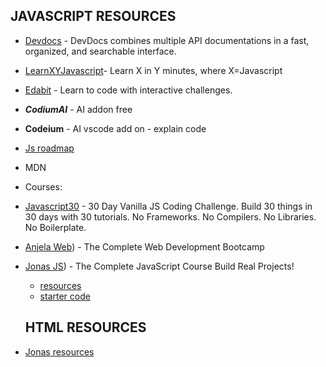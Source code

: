 ## JAVASCRIPT RESOURCES

- [Devdocs](https://devdocs.io/) - DevDocs combines multiple API documentations in a fast, organized, and searchable interface.

- [LearnXYJavascript](https://learnxinyminutes.com/docs/javascript//)- Learn X in Y minutes, where X=Javascript

- [Edabit](https://edabit.com/) - Learn to code with interactive challenges. 

- ***CodiumAI*** - AI addon free

- **Codeium** - AI vscode add on - explain code

- [Js roadmap](https://roadmap.sh/javascript)

- MDN

- Courses:

- [Javascript30](https://javascript30.com/) - 30 Day Vanilla JS Coding Challenge. Build 30 things in 30 days with 30 tutorials. No Frameworks. No Compilers. No Libraries. No Boilerplate.

- [Anjela Web](https://www.udemy.com/course/the-complete-web-development-bootcamp/)) - The Complete Web Development Bootcamp

- [Jonas JS](https://www.udemy.com/course/the-complete-javascript-course/)) - The Complete JavaScript Course  Build Real Projects!

    - [resources](https://codingheroes.io/resources/)
    - [starter code](https://github.com/jonasschmedtmann/complete-javascript-course)
 

  ## HTML RESOURCES

 - [Jonas resources](https://codingheroes.io/resources/)


